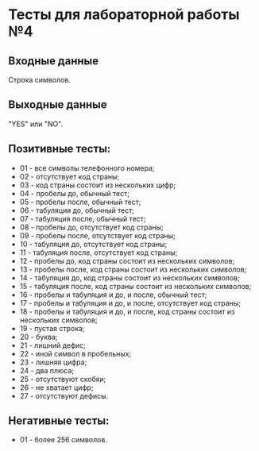 # Тесты для лабораторной работы №4

## Входные данные 
Строка символов.

## Выходные данные
"YES" или "NO".

## Позитивные тесты:
 - 01 - все символы телефонного номера;
 - 02 - отсутствует код страны;
 - 03 - код страны состоит из нескольких цифр;
 - 04 - пробелы до, обычный тест;
 - 05 - пробелы после, обычный тест;
 - 06 - табуляция до, обычный тест;
 - 07 - табуляция после, обычный тест;
 - 08 - пробелы до, отсутствует код страны;
 - 09 - пробелы после, отсутствует код страны;
 - 10 - табуляция до, отсутствует код страны;
 - 11 - табуляция после, отсутствует код страны;
 - 12 - пробелы до, код страны состоит из нескольких символов;
 - 13 - пробелы после, код страны состоит из нескольких символов;
 - 14 - табуляция до, код страны состоит из нескольких символов;
 - 15 - табуляция после, код страны состоит из нескольких символов;
 - 16 - пробелы и табуляция и до, и после, обычный тест;
 - 17 - пробелы и табуляция и до, и после, отсутствует код страны;
 - 18 - пробелы и табуляция и до, и после, код страны состоит из нескольких символов;
 - 19 - пустая строка;
 - 20 - буква;
 - 21 - лишний дефис;
 - 22 - иной символ в пробельных;
 - 23 - лишняя цифра;
 - 24 - два плюса;
 - 25 - отсутствуют скобки;
 - 26 - не хватает цифр;
 - 27 - отсутствуют дефисы.

## Негативные тесты:
 - 01 - более 256 символов.
